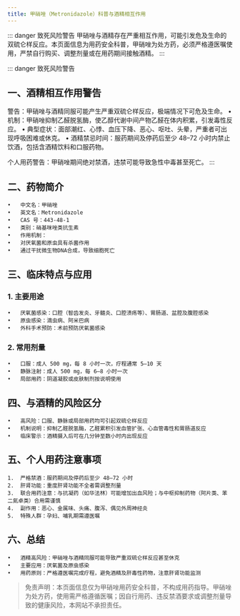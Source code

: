 ```yaml
---
title: 甲硝唑（Metronidazole）科普与酒精相互作用
---
```


::: danger 致死风险警告
甲硝唑与酒精存在严重相互作用，可能引发危及生命的双硫仑样反应。本页面信息为用药安全科普，甲硝唑为处方药，必须严格遵医嘱使用，严禁自行购买、调整剂量或在用药期间接触酒精。
:::

::: danger 致死风险警告
## 一、酒精相互作用警告
警告：甲硝唑与酒精同服可能产生严重双硫仑样反应，极端情况下可危及生命。
	•	机制：甲硝唑抑制乙醛脱氢酶，使乙醇代谢中间产物乙醛在体内积累，引发毒性反应。
	•	典型症状：面部潮红、心悸、血压下降、恶心、呕吐、头晕，严重者可出现呼吸困难或休克。
	•	酒精禁忌时间：服药期间及停药后至少 48–72 小时内禁止饮酒，包括含酒精饮料和口服药物。

个人用药警告：甲硝唑期间绝对禁酒，违禁可能导致急性中毒甚至死亡。
:::

## 二、药物简介
	•	中文名：甲硝唑
	•	英文名：Metronidazole
	•	CAS 号：443-48-1
	•	类别：硝基咪唑类抗生素
	•	作用机制：
	•	对厌氧菌和原虫具有杀菌作用
	•	通过干扰微生物DNA合成，导致细胞死亡

## 三、临床特点与应用
### 1.	主要用途
	•	厌氧菌感染：口腔（智齿发炎、牙髓炎、口腔溃疡等）、胃肠道、盆腔及腹腔感染
	•	原虫感染：滴虫病、阿米巴病
	•	外科手术预防：术前预防厌氧菌感染

### 2.	常用剂量
	•	口服：成人 500 mg，每 8 小时一次，疗程通常 5–10 天
	•	静脉注射：成人 500 mg，每 6–8 小时一次
	•	局部用药：阴道凝胶或皮肤制剂按说明使用

## 四、与酒精的风险区分
	•	高风险：口服、静脉或局部用药均可引起双硫仑样反应
	•	机制说明：抑制乙醛脱氢酶，乙醛累积引发血管扩张、心血管毒性和胃肠道反应
	•	临床警示：酒精摄入后可在几分钟至数小时内出现反应

## 五、个人用药注意事项
	1.	严格禁酒：服药期间及停药后至少 48–72 小时
	2.	肝肾功能：重度肝肾功能不全者需调整剂量
	3.	联合用药注意：与抗凝药（如华法林）可能增加出血风险；与中枢抑制药物（阿片类、苯二氮卓类）合用需谨慎
	4.	副作用：恶心、金属味、头痛、腹泻、偶见外周神经炎
	5.	特殊人群：孕妇、哺乳期需遵医嘱

## 六、总结
	•	酒精高风险：甲硝唑与酒精同服可能导致严重双硫仑样反应甚至休克
	•	主要应用：厌氧菌及原虫感染
	•	用药原则：严格遵医嘱完成疗程，避免酒精及肝毒性药物，注意肝肾功能监测


> 免责声明：本页面信息仅为甲硝唑用药安全科普，不构成用药指导。甲硝唑为处方药，使用需严格遵循医嘱；因自行用药、违反禁酒要求或调整剂量导致的健康风险，本网站不承担责任。
```
